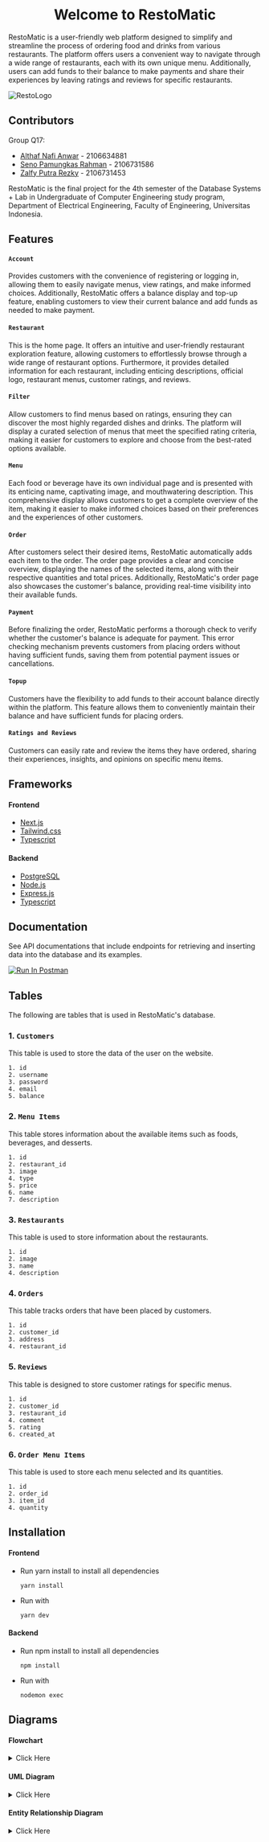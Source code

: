 <div align="center">
  <h1 align="center">Welcome to RestoMatic</h1>
</div>

RestoMatic is a user-friendly web platform designed to simplify and streamline the process of ordering food and drinks from various restaurants. The platform offers users a convenient way to navigate through a wide range of restaurants, each with its own unique menu. Additionally, users can add funds to their balance to make payments and share their experiences by leaving ratings and reviews for specific restaurants.

![RestoLogo](https://raw.githubusercontent.com/SistemBasisData2023/RestoMatic/main/Assets/logo-new.png)

## Contributors

Group Q17:

- [Althaf Nafi Anwar](https://www.github.com/althafnafi) - 2106634881
- [Seno Pamungkas Rahman](https://www.github.com/cattyman919) - 2106731586
- [Zalfy Putra Rezky](https://www.github.com/zalfyputra) - 2106731453

RestoMatic is the final project for the 4th semester of the Database Systems + Lab in Undergraduate of Computer Engineering study program, Department of Electrical Engineering, Faculty of Engineering, Universitas Indonesia.

## Features

#### `Account`

Provides customers with the convenience of registering or logging in, allowing them to easily navigate menus, view ratings, and make informed choices. Additionally, RestoMatic offers a balance display and top-up feature, enabling customers to view their current balance and add funds as needed to make payment.

#### `Restaurant`

This is the home page. It offers an intuitive and user-friendly restaurant exploration feature, allowing customers to effortlessly browse through a wide range of restaurant options. Furthermore, it provides detailed information for each restaurant, including enticing descriptions, official logo, restaurant menus, customer ratings, and reviews.

#### `Filter`

Allow customers to find menus based on ratings, ensuring they can discover the most highly regarded dishes and drinks. The platform will display a curated selection of menus that meet the specified rating criteria, making it easier for customers to explore and choose from the best-rated options available.

#### `Menu`

Each food or beverage have its own individual page and is presented with its enticing name, captivating image, and mouthwatering description. This comprehensive display allows customers to get a complete overview of the item, making it easier to make informed choices based on their preferences and the experiences of other customers.

#### `Order`

After customers select their desired items, RestoMatic automatically adds each item to the order. The order page provides a clear and concise overview, displaying the names of the selected items, along with their respective quantities and total prices. Additionally, RestoMatic's order page also showcases the customer's balance, providing real-time visibility into their available funds.

#### `Payment`

Before finalizing the order, RestoMatic performs a thorough check to verify whether the customer's balance is adequate for payment. This error checking mechanism prevents customers from placing orders without having sufficient funds, saving them from potential payment issues or cancellations.

#### `Topup`

Customers have the flexibility to add funds to their account balance directly within the platform. This feature allows them to conveniently maintain their balance and have sufficient funds for placing orders.

#### `Ratings and Reviews`

Customers can easily rate and review the items they have ordered, sharing their experiences, insights, and opinions on specific menu items.

## Frameworks

#### Frontend

- [Next.js](https://nextjs.org/)
- [Tailwind.css](https://tailwindcss.com/)
- [Typescript](https://www.typescriptlang.org/)

#### Backend

- [PostgreSQL](https://www.postgresql.org/)
- [Node.js](https://nodejs.org/en)
- [Express.js](https://expressjs.com/)
- [Typescript](https://www.typescriptlang.org/)

## Documentation

See API documentations that include endpoints for retrieving and inserting data into the database and its examples.

[![Run In Postman](https://run.pstmn.io/button.svg)](https://documenter.getpostman.com/view/22652839/2s93sc5sxd)

## Tables

The following are tables that is used in RestoMatic's database.

### 1. `Customers`

This table is used to store the data of the user on the website.

```
1. id
2. username
3. password
4. email
5. balance
```

### 2. `Menu Items`

This table stores information about the available items such as foods, beverages, and desserts.

```
1. id
2. restaurant_id
3. image
4. type
5. price
6. name
7. description
```

### 3. `Restaurants`

This table is used to store information about the restaurants.

```
1. id
2. image
3. name
4. description
```

### 4. `Orders`

This table tracks orders that have been placed by customers.

```
1. id
2. customer_id
3. address
4. restaurant_id
```

### 5. `Reviews`

This table is designed to store customer ratings for specific menus.

```
1. id
2. customer_id
3. restaurant_id
4. comment
5. rating
6. created_at
```

### 6. `Order Menu Items`

This table is used to store each menu selected and its quantities.

```
1. id
2. order_id
3. item_id
4. quantity
```

## Installation

#### Frontend

- Run yarn install to install all dependencies
  ```
  yarn install
  ```
- Run with
  ```
  yarn dev
  ```

#### Backend

- Run npm install to install all dependencies
  ```
  npm install
  ```
- Run with
  ```
  nodemon exec
  ```

## Diagrams

#### Flowchart

<details>
  <summary>Click Here</summary>
  
![RestoMatic Flowchart](https://github.com/SistemBasisData2023/RestoMatic/blob/main/Assets/flowchart-1.jpg)

</details>

#### UML Diagram

<details>
  <summary>Click Here</summary>
  
![RestoMatic Flowchart](https://github.com/SistemBasisData2023/RestoMatic/blob/main/Assets/DB_UML_Diagram.png)

</details>

#### Entity Relationship Diagram

<details>
  <summary>Click Here</summary>

![RestoMatic Flowchart](https://github.com/SistemBasisData2023/RestoMatic/blob/main/Assets/ER_Diagram.png)

</details>
